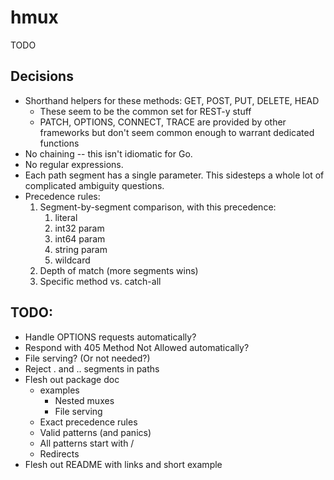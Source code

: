# hmux

TODO

## Decisions

* Shorthand helpers for these methods: GET, POST, PUT, DELETE, HEAD
  - These seem to be the common set for REST-y stuff
  - PATCH, OPTIONS, CONNECT, TRACE are provided by other frameworks but don't
    seem common enough to warrant dedicated functions
* No chaining -- this isn't idiomatic for Go.
* No regular expressions.
* Each path segment has a single parameter. This sidesteps a whole lot of
  complicated ambiguity questions.
* Precedence rules:
	1. Segment-by-segment comparison, with this precedence:
	   1. literal
	   2. int32 param
	   3. int64 param
	   4. string param
	   5. wildcard
	2. Depth of match (more segments wins)
	3. Specific method vs. catch-all

## TODO:

* Handle OPTIONS requests automatically?
* Respond with 405 Method Not Allowed automatically?
* File serving? (Or not needed?)
* Reject . and .. segments in paths
* Flesh out package doc
  - examples
    * Nested muxes
    * File serving
  - Exact precedence rules
  - Valid patterns (and panics)
  - All patterns start with /
  - Redirects
* Flesh out README with links and short example
